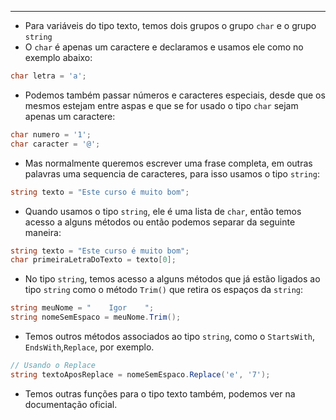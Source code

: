 ___
- Para variáveis do tipo texto, temos dois grupos o grupo `char` e o grupo `string`
- O `char` é apenas um caractere e declaramos e usamos ele como no exemplo abaixo:
```c#
char letra = 'a';
```
- Podemos também passar números e caracteres especiais, desde que os mesmos estejam entre aspas e que se for usado o tipo `char` sejam apenas um caractere:
```c#
char numero = '1';
char caracter = '@';
```
- Mas normalmente queremos escrever uma frase completa, em outras palavras uma sequencia de caracteres, para isso usamos o tipo `string`:
```C#
string texto = "Este curso é muito bom";
```
- Quando usamos o tipo `string`, ele é uma lista de `char`, então temos acesso a alguns métodos ou então podemos separar da seguinte maneira:
```c#
string texto = "Este curso é muito bom";
char primeiraLetraDoTexto = texto[0];
```
- No tipo `string`, temos acesso a alguns métodos que já estão ligados ao tipo `string` como o método `Trim()` que retira os espaços da `string`:
```C#
string meuNome = "    Igor    ";
string nomeSemEspaco = meuNome.Trim();
```
- Temos outros métodos associados ao tipo `string`, como o `StartsWith`, `EndsWith`,`Replace`, por exemplo.
```C#
// Usando o Replace
string textoAposReplace = nomeSemEspaco.Replace('e', '7');
```
- Temos outras funções para o tipo texto também, podemos ver na documentação oficial.